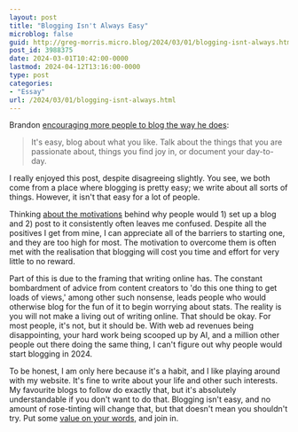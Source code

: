 ```yaml
---
layout: post
title: "Blogging Isn't Always Easy"
microblog: false
guid: http://greg-morris.micro.blog/2024/03/01/blogging-isnt-always.html
post_id: 3988375
date: 2024-03-01T10:42:00-0000
lastmod: 2024-04-12T13:16:00-0000
type: post
categories:
- "Essay"
url: /2024/03/01/blogging-isnt-always.html
---
```

Brandon [encouraging more people to blog the way he does](https://brandonwrites.xyz/blog-what-you-like/):

> It's easy, blog about what you like. Talk about the things that you are passionate about, things you find joy in, or document your day-to-day.

I really enjoyed this post, despite disagreeing slightly. You see, we both come from a place where blogging is pretty easy; we write about all sorts of things. However, it isn't that easy for a lot of people.

Thinking [about the motivations](/2022/11/20/why-start-a.html) behind why people would 1) set up a blog and 2) post to it consistently often leaves me confused. Despite all the positives I get from mine, I can appreciate all of the barriers to starting one, and they are too high for most. The motivation to overcome them is often met with the realisation that blogging will cost you time and effort for very little to no reward.

Part of this is due to the framing that writing online has. The constant bombardment of advice from content creators to 'do this one thing to get loads of views,' among other such nonsense, leads people who would otherwise blog for the fun of it to begin worrying about stats. The reality is you will not make a living out of writing online. That should be okay. For most people, it's not, but it should be. With web ad revenues being disappointing, your hard work being scooped up by AI, and a million other people out there doing the same thing, I can't figure out why people would start blogging in 2024.

To be honest, I am only here because it's a habit, and I like playing around with my website. It's fine to write about your life and other such interests. My favourite blogs to follow do exactly that, but it's absolutely understandable if you don't want to do that. Blogging isn't easy, and no amount of rose-tinting will change that, but that doesn't mean you shouldn't try. Put some [value on your words,](/2021/03/22/the-value-of.html) and join in. 
